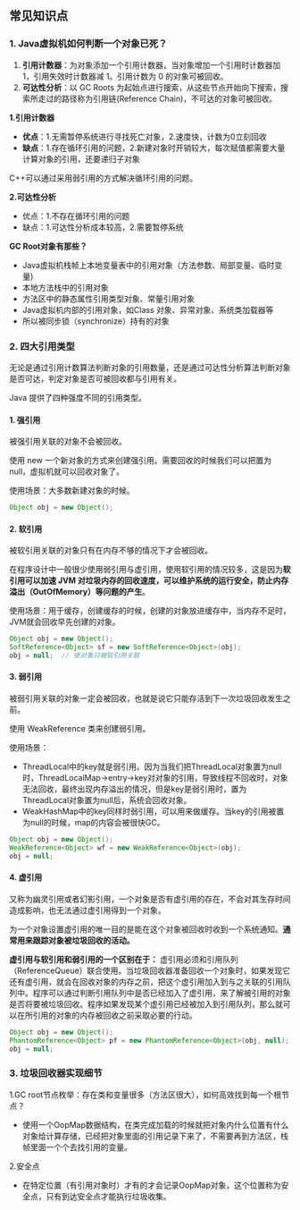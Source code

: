 ## 常见知识点

### 1. Java虚拟机如何判断一个对象已死？

1. **引用计数器**：为对象添加一个引用计数器，当对象增加一个引用时计数器加 1，引用失效时计数器减 1。引用计数为 0 的对象可被回收。
2. **可达性分析**：以 GC Roots 为起始点进行搜索，从这些节点开始向下搜索，搜索所走过的路径称为引用链(Reference Chain)，不可达的对象可被回收。

**1.引用计数器**

- **优点**：1.无需暂停系统进行寻找死亡对象，2.速度快，计数为0立刻回收
- **缺点**：1.存在循环引用的问题，2.新建对象时开销较大，每次赋值都需要大量计算对象的引用，还要递归子对象

C++可以通过采用弱引用的方式解决循环引用的问题。

**2.可达性分析**

- 优点：1.不存在循环引用的问题
- 缺点：1.可达性分析成本较高，2.需要暂停系统

**GC Root对象有那些？**

- Java虚拟机栈帧上本地变量表中的引用对象（方法参数、局部变量、临时变量)
- 本地方法栈中的引用对象
- 方法区中的静态属性引用类型对象、常量引用对象
- Java虚拟机内部的引用对象，如Class 对象、异常对象、系统类加载器等
- 所以被同步锁（synchronize）持有的对象

### 2. 四大引用类型

无论是通过引用计数算法判断对象的引用数量，还是通过可达性分析算法判断对象是否可达，判定对象是否可被回收都与引用有关。

Java 提供了四种强度不同的引用类型。

#### 1. 强引用

被强引用关联的对象不会被回收。

使用 new 一个新对象的方式来创建强引用。需要回收的时候我们可以把置为null，虚拟机就可以回收对象了。

使用场景：大多数新建对象的时候。

```java
Object obj = new Object();
```

#### 2. 软引用

被软引用关联的对象只有在内存不够的情况下才会被回收。

在程序设计中一般很少使用弱引用与虚引用，使用软引用的情况较多，这是因为**软引用可以加速 JVM 对垃圾内存的回收速度，可以维护系统的运行安全，防止内存溢出（OutOfMemory）等问题的产生**。

使用场景：用于缓存，创建缓存的时候，创建的对象放进缓存中，当内存不足时，JVM就会回收早先创建的对象。

```java
Object obj = new Object();
SoftReference<Object> sf = new SoftReference<Object>(obj);
obj = null;  // 使对象只被软引用关联
```

#### 3. 弱引用

被弱引用关联的对象一定会被回收，也就是说它只能存活到下一次垃圾回收发生之前。

使用 WeakReference 类来创建弱引用。

使用场景：

- ThreadLocal中的key就是弱引用。因为当我们把ThreadLocal对象置为null时，ThreadLocalMap->entry->key对对象的引用，导致线程不回收时，对象无法回收，最终出现内存溢出的情况，但是key是弱引用时，置为ThreadLocal对象置为null后，系统会回收对象。
- WeakHashMap中的key同样时弱引用，可以用来做缓存。当key的引用被置为null的时候，map的内容会被很快GC。

```java
Object obj = new Object();
WeakReference<Object> wf = new WeakReference<Object>(obj);
obj = null;
```

#### 4. 虚引用

又称为幽灵引用或者幻影引用，一个对象是否有虚引用的存在，不会对其生存时间造成影响，也无法通过虚引用得到一个对象。

为一个对象设置虚引用的唯一目的是能在这个对象被回收时收到一个系统通知。**通常用来跟踪对象被垃圾回收的活动。**

**虚引用与软引用和弱引用的一个区别在于：** 虚引用必须和引用队列（ReferenceQueue）联合使用。当垃圾回收器准备回收一个对象时，如果发现它还有虚引用，就会在回收对象的内存之前，把这个虚引用加入到与之关联的引用队列中。程序可以通过判断引用队列中是否已经加入了虚引用，来了解被引用的对象是否将要被垃圾回收。程序如果发现某个虚引用已经被加入到引用队列，那么就可以在所引用的对象的内存被回收之前采取必要的行动。

```java
Object obj = new Object();
PhantomReference<Object> pf = new PhantomReference<Object>(obj, null);
obj = null;
```

### 3. 垃圾回收器实现细节

1.GC root节点枚举：存在类和变量很多（方法区很大），如何高效找到每一个根节点？

- 使用一个OopMap数据结构，在类完成加载的时候就把对象内什么位置有什么对象给计算存储，已经把对象里面的引用记录下来了，不需要再到方法区，栈帧里面一个个去找引用的变量。

2.安全点

- 在特定位置（有引用对象时）才有的才会记录OopMap对象，这个位置称为安全点，只有到达安全点才能执行垃圾收集。